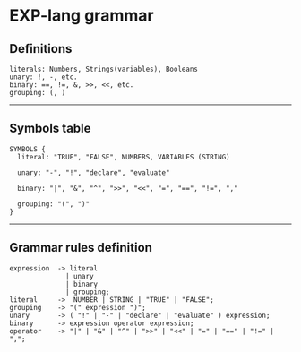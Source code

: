 # EXP-lang grammar

## Definitions

```
literals: Numbers, Strings(variables), Booleans
unary: !, -, etc.
binary: ==, !=, &, >>, <<, etc.
grouping: (, )
```

---

## Symbols table

```
SYMBOLS {
  literal: "TRUE", "FALSE", NUMBERS, VARIABLES (STRING)

  unary: "-", "!", "declare", "evaluate"
  
  binary: "|", "&", "^", ">>", "<<", "=", "==", "!=", ","  

  grouping: "(", ")"
}
```

---

## Grammar rules definition

```
expression  -> literal
              | unary
              | binary
              | grouping;
literal     ->  NUMBER | STRING | "TRUE" | "FALSE";
grouping    -> "(" expression ")";
unary       -> ( "!" | "-" | "declare" | "evaluate" ) expression;
binary      -> expression operator expression;
operator    -> "|" | "&" | "^" | ">>" | "<<" | "=" | "==" | "!=" | ",";
```

